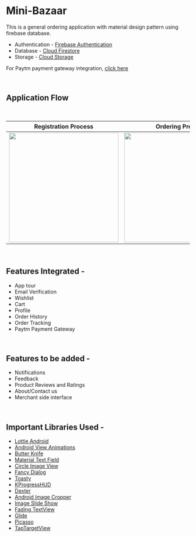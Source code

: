 # Mini-Bazaar

This is a general ordering application with material design pattern using firebase database.

- Authentication - [Firebase Authentication](https://firebase.google.com/docs/auth/android/email-link-auth)
- Database - [Cloud Firestore](https://firebase.google.com/docs/firestore/quickstart)
- Storage - [Cloud Storage](https://firebase.google.com/docs/storage/android/start)

For Paytm payment gateway integration, [click here](https://developer.paytm.com/docs/v1/android-sdk/)

<br/>

 ## Application Flow
<br/>

 | Registration Process                | Ordering Proces                     |
 |-------------------------------------|-------------------------------------|
 |<img src="registration.gif" width="300">| <img src="ordering.gif" width="300">|


<br/>

## Features Integrated -
- App tour
- Email Verification
- Wishlist
- Cart
- Profile
- Order History
- Order Tracking
- Paytm Payment Gateway

<br/>

## Features to be added -
- Notifications
- Feedback
- Product Reviews and Ratings
- About/Contact us
- Merchant side interface

<br/>

## Important Libraries Used -
- [Lottie Android](https://github.com/airbnb/lottie-android)
- [Android View Animations](https://github.com/daimajia/AndroidViewAnimations)
- [Butter Knife](https://github.com/JakeWharton/butterknife)
- [Material Text Field](https://github.com/florent37/MaterialTextField)
- [Circle Image View](https://github.com/hdodenhof/CircleImageView)
- [Fancy Dialog](https://github.com/geniusforapp/fancyDialog)
- [Toasty](https://github.com/GrenderG/Toasty)
- [KProgressHUD](https://github.com/Kaopiz/KProgressHUD)
- [Dexter](https://github.com/Karumi/Dexter)
- [Android Image Cropper](https://github.com/ArthurHub/Android-Image-Cropper)
- [Image Slide Show](https://github.com/denzcoskun/ImageSlideshow)
- [Fading TextView](https://github.com/rosenpin/fading-text-view)
- [Glide](https://github.com/bumptech/glide)
- [Picasso](https://github.com/square/picasso)
- [TapTargetView](https://github.com/KeepSafe/TapTargetView)
